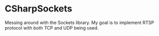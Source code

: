 # CSharpSockets
Messing around with the Sockets library. My goal is to implement RTSP protocol with both TCP and UDP being used.
